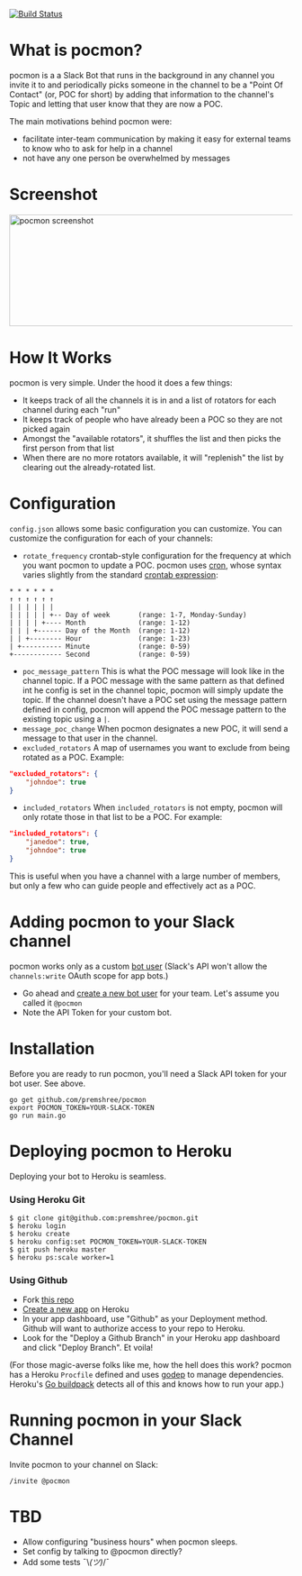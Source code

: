 [![Build Status](https://travis-ci.org/premshree/pocmon.svg?branch=master)](https://travis-ci.org/premshree/pocmon)

# What is pocmon?

pocmon is a a Slack Bot that runs in the background in any channel you invite it to and periodically picks someone in the channel to be a "Point Of Contact" (or, POC for short) by adding that information to the channel's Topic and letting that user know that they are now a POC.

The main motivations behind pocmon were:
- facilitate inter-team communication by making it easy for external teams to know who to ask for help in a channel
- not have any one person be overwhelmed by messages

# Screenshot

<img src="https://user-images.githubusercontent.com/149517/28494303-14baa996-6ef8-11e7-858e-037d08bb16f3.png" alt="pocmon screenshot" width="1202" height="198"/>

# How It Works

pocmon is very simple. Under the hood it does a few things:
- It keeps track of all the channels it is in and a list of rotators for each channel during each "run"
- It keeps track of people who have already been a POC so they are not picked again
- Amongst the "available rotators", it shuffles the list and then picks the first person from that list
- When there are no more rotators available, it will "replenish" the list by clearing out the already-rotated list.

# Configuration

`config.json` allows some basic configuration you can customize. You can customize the configuration for each of your channels:
- `rotate_frequency` crontab-style configuration for the frequency at which you want pocmon to update a POC. pocmon uses [cron](https://github.com/robfig/cron), whose syntax varies slightly from the standard [crontab expression](https://en.wikipedia.org/wiki/Cron#CRON_expression):

```
* * * * * *
↑ ↑ ↑ ↑ ↑ ↑
| | | | | |
| | | | | +-- Day of week       (range: 1-7, Monday-Sunday)
| | | | +---- Month             (range: 1-12)
| | | +------ Day of the Month  (range: 1-12)
| | +-------- Hour              (range: 1-23)
| +---------- Minute            (range: 0-59)
+------------ Second            (range: 0-59)
```
- `poc_message_pattern` This is what the POC message will look like in the channel topic. If a POC message with the same pattern as that defined int he config is set in the channel topic, pocmon will simply update the topic. If the channel doesn't have a POC set using the message pattern defined in config, pocmon will append the POC message pattern to the existing topic using a `|`.
- `message_poc_change` When pocmon designates a new POC, it will send a message to that user in the channel.
- `excluded_rotators` A map of usernames you want to exclude from being rotated as a POC. Example:
```json
"excluded_rotators": {
    "johndoe": true
}
```
- `included_rotators` When `included_rotators` is not empty, pocmon will only rotate those in that list to be a POC. For example:
```json
"included_rotators": {
    "janedoe": true,
    "johndoe": true
}
```
This is useful when you have a channel with a large number of members, but only a few who can guide people and effectively act as a POC.

# Adding pocmon to your Slack channel

pocmon works only as a custom [bot user](https://api.slack.com/bot-users) (Slack's API won't allow the `channels:write` OAuth scope for app bots.)
- Go ahead and [create a new bot user](https://my.slack.com/services/new/bot) for your team. Let's assume you called it `@pocmon`
- Note the API Token for your custom bot.

# Installation

Before you are ready to run pocmon, you'll need a Slack API token for your bot user. See above.

```
go get github.com/premshree/pocmon
export POCMON_TOKEN=YOUR-SLACK-TOKEN
go run main.go
```

# Deploying pocmon to Heroku

Deploying your bot to Heroku is seamless.

### Using Heroku Git
```
$ git clone git@github.com:premshree/pocmon.git
$ heroku login
$ heroku create
$ heroku config:set POCMON_TOKEN=YOUR-SLACK-TOKEN
$ git push heroku master
$ heroku ps:scale worker=1
```

### Using Github

- Fork [this repo](https://github.com/premshree/pocmon)
- [Create a new app](https://dashboard.heroku.com/new-app) on Heroku
- In your app dashboard, use "Github" as your Deployment method. Github will want to authorize access to your repo to Heroku.
- Look for the "Deploy a Github Branch" in your Heroku app dashboard and click "Deploy Branch". Et voila!

(For those magic-averse folks like me, how the hell does this work? pocmon has a Heroku `Procfile` defined and uses [godep](https://github.com/tools/godep) to manage dependencies. Heroku's [Go buildpack](https://github.com/heroku/heroku-buildpack-go) detects all of this and knows how to run your app.)

# Running pocmon in your Slack Channel

Invite pocmon to your channel on Slack:
```
/invite @pocmon
```

# TBD
- Allow configuring "business hours" when pocmon sleeps.
- Set config by talking to @pocmon directly?
- Add some tests ¯\\_(ツ)_/¯
